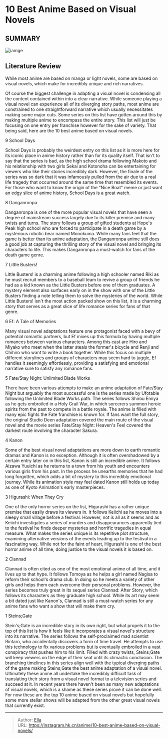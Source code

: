 # 10 Best Anime Based on Visual Novels


## SUMMARY 

![iamge](https://static1.srcdn.com/wordpress/wp-content/uploads/2023/10/10-best-anime-based-on-visual-novels.jpg)

## Literature Review

While most anime are based on manga or light novels, some are based on visual novels, which make for incredibly unique and rich narratives.





Of course the biggest challenge in adapting a visual novel is condensing all the content contained within into a clear narrative. While someone playing a visual novel can experience all of its diverging story paths, most anime are constrained to one straightforward narrative which usually necessitates making some major cuts. Some series on this list have gotten around this by making multiple anime to encompass the entire story. This list will just be focusing on one entry per franchise however for the sake of variety. That being said, here are the 10 best anime based on visual novels.









 








 9  School Days 
        

School Days is probably the weirdest entry on this list as it is more here for its iconic place in anime history rather than for its quality itself. That isn&#39;t to say that the series is bad, as the high school drama following Makoto and his relationship with two girls Sekai and Kotonoha can be entertaining for viewers who like their stories incredibly dark. However, the finale of the series was so dark that it was infamously pulled from the air due to a real life tragedy that occurred around the same time that resembled its events. For those who want to know the origin of the &#34;Nice Boat&#34; meme or just want an edgy slice of anime history, School Days is a great watch.





 8  Danganronpa 
        

Danganronpa is one of the more popular visual novels that have seen a degree of mainstream success largely due to its killer premise and many twists and turns. The story follows a group of gifted students at Hope&#39;s Peak high school who are forced to participate in a death game by a mysterious robotic bear named Monokuma. While many fans feel that the game is better than its anime adaptation, the Danganronpa anime still does a good job at capturing the thrilling story of the visual novel and bringing its characters to life. This makes Danganronpa a must-watch for fans of the death game genre.





 7  Little Busters! 
        

Little Busters! is a charming anime following a high schooler named Riki as he must recruit members to a baseball team to revive a group of friends he had as a kid known as the Little Busters before one of them graduates. A mystery element also surfaces early on in the show with one of the Little Busters finding a note telling them to solve the mysteries of the world. While Little Busters! isn&#39;t the most action packed show on this list, it is a charming story that serves as a great slice of life romance series for fans of that genre.





 6  Ef: A Tale of Memories 
        

Many visual novel adaptations feature one protagonist faced with a bevy of potential romantic partners, but Ef mixes up this formula by having multiple romances between various characters. Among this cast are Hiro and Miyako who meet when the latter steals the former&#39;s bicycle and Renji and Chihiro who want to write a book together. While this focus on multiple different storylines and groups of characters may seem hard to juggle, Ef handles it seemingly effortlessly, providing a satisfying and emotional narrative sure to satisfy any romance fans.





 5  Fate/Stay Night: Unlimited Blade Works 
        

There have been various attempts to make an anime adaptation of Fate/Stay Night but arguably the most successful one is the series made by Ufotable following the Unlimited Blade Works path. The series follows Shirou Emiya as he gets embroiled in a Holy Grail War, in which sorcerers summon heroic spirits from the past to compete in a battle royale. The anime is filled with many epic fights the Fate franchise is known for. If fans want the full story, the original Studio Deen adaptation covered the main route of the visual novel and the movie series Fate/Stay Night: Heaven&#39;s Feel covered the darkest route involving the character Sakura.





 4  Kanon 
        

Some of the best visual novel adaptations are more down to earth romantic dramas and Kanon is no exception. Although it is often overshadowed by a certain entry later on in this list, Kanon is still an incredible anime. It follows Aizawa Yuuichi as he returns to a town from his youth and encounters various girls from his past. In the process he unearths memories that he had long forgotten, which adds a bit of mystery to this incredibly emotional journey. While its animation style may feel dated Kanon still holds up today as one of Kyoto Animation&#39;s early masterpieces.





 3  Higurashi: When They Cry 
        

One of the only horror series on the list, Higurashi has a rather unique premise that easily draws its viewers in. It follows Keiichi as he moves into a sleepy small village before a festival. However, not is all as it seems and as Keiichi investigates a series of murders and disappearances apparently tied to the festival he finds deeper mysteries and horrific tragedies in equal measure. What makes the series unique is its repetitive plot structure, examining alternative versions of the events leading up to the festival in a fascinating way. While not for the faint of heart, Higurashi is one of the best horror anime of all time, doing justice to the visual novels it is based on.





 2  Clannad 
        

Clannad is often cited as one of the most emotional anime of all time, and it lives up to that hype. It follows Tomoya as he helps a girl named Nagisa to reform their school&#39;s drama club. In doing so he meets a variety of other girls and helps them each overcome their personal problems. However, the series becomes truly great in its sequel series Clannad: After Story, which follows its characters as they graduate high school. While its art may seem a bit dated just like Kanon&#39;s, Clannad is still a must-watch series for any anime fans who want a show that will make them cry.





 1  Steins;Gate 
        

Stein&#39;s;Gate is an incredible story in its own right, but what propels it to the top of this list is how it feels like it incorporates a visual novel&#39;s structure into its narrative. The series follows the self-proclaimed mad scientist Rintaro, who accidentally discovers a form of time travel. He attempts to use this technology to fix various problems but is eventually embroiled in a vast conspiracy that pushes him to his limit. Filled with crazy twists, Steins;Gate will keep viewers on the edge of their seat until its climactic conclusion. The branching timelines in this series align well with the typical diverging paths of the game making Steins;Gate the best anime adaptation of a visual novel.
Ultimately these anime all undertake the incredibly difficult task of translating their story from a visual novel format to a television series and succeed at it. In recent years there haven&#39;t been as many new adaptations of visual novels, which is a shame as these series prove it can be done well. For now these are the top 10 anime based on visual novels but hopefully some more stellar shows will be adapted from the other great visual novels that currently exist.

---

> Author: [Ella](https://instagram.hk.cn/)  
> URL: https://instagram.hk.cn/anime/10-best-anime-based-on-visual-novels/  

